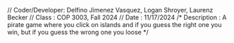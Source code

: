 // Coder/Developer: Delfino Jimenez Vasquez, Logan Shroyer, Laurenz Becker
// Class          : COP 3003, Fall 2024
// Date           : 11/17/2024
/* Description    :
   A pirate game where you click on islands and if you guess the right one you win, but if you guess the wrong one you loose
*/
